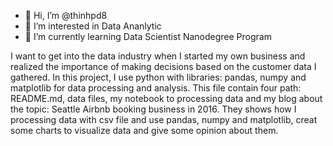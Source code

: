 - 👋 Hi, I’m @thinhpd8
- 👀 I’m interested in Data Ananlytic
- 🌱 I’m currently learning Data Scientist Nanodegree Program

I want to get into the data industry when I started my own business and realized the importance of making decisions based on the customer data I gathered. 
In this project, I use python with libraries: pandas, numpy and matplotlib for data processing and analysis. 
This file contain four path: README.md, data files, my notebook to processing data and my blog about the topic: Seattle Airbnb booking business in 2016.
They shows how I processing data with csv file and use pandas, numpy and matplotlib, creat some charts to visualize data and give some opinion about them.
